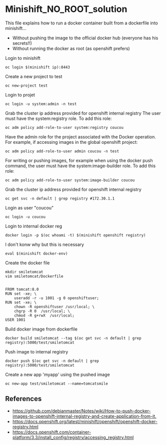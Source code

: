 # Minishift_NO_ROOT_solution
This file explains how to run a docker container built from a dockerfile into minishift...
* Without pushing the image to the official docker hub (everyone has his secrets!!)
* Without running the docker as root (as openshift prefers)

Login to minishift
```
oc login $(minishift ip):8443
```

Create a new project to test
```
oc new-project test
```

Login to projet
```
oc login -u system:admin -n test
```

Grab the cluster ip address provided for openshift internal registry
The user must have the system:registry role. To add this role:
```
oc adm policy add-role-to-user system:registry coucou
```
Have the admin role for the project associated with the Docker operation. For example, if accessing images in the global openshift project:
```
oc adm policy add-role-to-user admin coucou -n test
```

For writing or pushing images, for example when using the docker push command, the user must have the system:image-builder role. To add this role:
```
oc adm policy add-role-to-user system:image-builder coucou
```
Grab the cluster ip address provided for openshift internal registry
```
oc get svc -n default | grep registry #172.30.1.1
```
Login as user "coucou"
```
oc login -u coucou
```

Login to internal docker reg
```
docker login -p $(oc whoami -t) $(minishift openshift registry)
```
I don't konw why but this is necessary
```
eval $(minishift docker-env)
```
Create the docker file

```
mkdir smiletomcat
vim smiletomcat/Dockerfile
```
```console

FROM tomcat:8.0
RUN set -xe; \
    useradd -r -u 1001 -g 0 openshiftuser;
RUN set -xe; \
    chown -R openshiftuser /usr/local; \
    chgrp -R 0  /usr/local; \
    chmod -R g+rwX  /usr/local;
USER 1001
```

Build docker image from dockerfile
```
docker build smiletomcat --tag $(oc get svc -n default | grep registry):5000/test/smiletomcat
```
Push image to internal registry
```
docker push $(oc get svc -n default | grep registry):5000/test/smiletomcat
```
Create a new app 'myapp' using the pushed image
```
oc new-app test/smiletomcat --name=tomcatsmile
```


## References
* <https://github.com/debianmaster/Notes/wiki/How-to-push-docker-images-to-openshift-internal-registry-and-create-application-from-it.>
* <https://docs.openshift.org/latest/minishift/openshift/openshift-docker-registry.html>
* <https://docs.openshift.com/container-platform/3.3/install_config/registry/accessing_registry.html>
